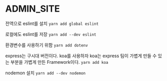 # ADMIN_SITE

전역으로 eslint를 설치
`yarn add global eslint`

로컬에도 eslint를 저장
`yarn add --dev eslint`

환경변수를 사용하기 위함
`yarn add dotenv`

express는 구시대 버전이다. koa를 사용하자
koa는 express 팀이 가볍게 만들 수 있는 부분을 가볍게 만든 Framework이다.
`yarn add koa`

nodemon 설치
`yarn add --dev nodemon`